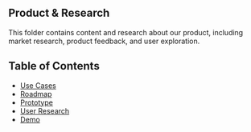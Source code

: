 Product & Research
---

This folder contains content and research about our product, including market research, product feedback, and user exploration.

Table of Contents
---
- [Use Cases](./use_cases.md)
- [Roadmap](./roadmap.md)
- [Prototype](./prototype)
- [User Research](./user_research)
- [Demo](./demo)
